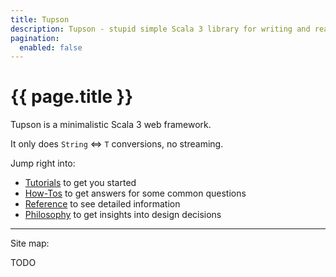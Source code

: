 ```yaml
---
title: Tupson
description: Tupson - stupid simple Scala 3 library for writing and reading JSON
pagination:
  enabled: false
---
```


# {{ page.title }}

Tupson is a minimalistic Scala 3 web framework.

It only does `String` <=> `T` conversions, no streaming.
  
Jump right into:
- [Tutorials](/tutorials) to get you started
- [How-Tos](/howtos) to get answers for some common questions
- [Reference](/reference) to see detailed information
- [Philosophy](/philosophy) to get insights into design decisions

---
Site map:

TODO
